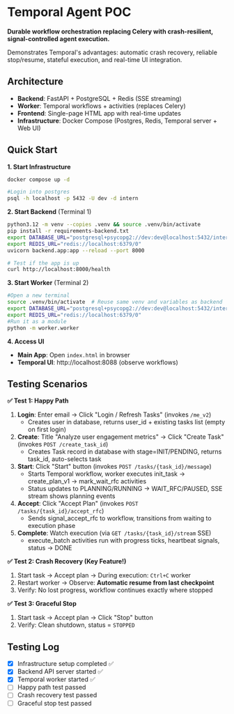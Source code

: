 # Temporal Agent POC

**Durable workflow orchestration replacing Celery with crash-resilient, signal-controlled agent execution.**

Demonstrates Temporal's advantages: automatic crash recovery, reliable stop/resume, stateful execution, and real-time UI integration.

## Architecture
- **Backend**: FastAPI + PostgreSQL + Redis (SSE streaming)
- **Worker**: Temporal workflows + activities (replaces Celery)  
- **Frontend**: Single-page HTML app with real-time updates
- **Infrastructure**: Docker Compose (Postgres, Redis, Temporal server + Web UI)

## Quick Start

**1. Start Infrastructure**
```bash
docker compose up -d

#Login into postgres
psql -h localhost -p 5432 -U dev -d intern
```

**2. Start Backend** (Terminal 1)
```bash
python3.12 -m venv --copies .venv && source .venv/bin/activate
pip install -r requirements-backend.txt
export DATABASE_URL="postgresql+psycopg2://dev:dev@localhost:5432/intern"
export REDIS_URL="redis://localhost:6379/0"
uvicorn backend.app:app --reload --port 8000

# Test if the app is up
curl http://localhost:8000/health
```

**3. Start Worker** (Terminal 2)  
```bash
#Open a new terminal
source .venv/bin/activate  # Reuse same venv and variables as backend
export DATABASE_URL="postgresql+psycopg2://dev:dev@localhost:5432/intern"
export REDIS_URL="redis://localhost:6379/0"
#Run it as a module
python -m worker.worker
```

**4. Access UI**
- **Main App**: Open `index.html` in browser
- **Temporal UI**: http://localhost:8088 (observe workflows)

## Testing Scenarios

**✅ Test 1: Happy Path**
1. **Login**: Enter email → Click "Login / Refresh Tasks" (invokes `/me_v2`)
   - Creates user in database, returns user_id + existing tasks list (empty on first login)
2. **Create**: Title "Analyze user engagement metrics" → Click "Create Task" (invokes `POST /create_task_id`)
   - Creates Task record in database with stage=INIT/PENDING, returns task_id, auto-selects task
3. **Start**: Click "Start" button (invokes `POST /tasks/{task_id}/message`) 
   - Starts Temporal workflow, worker executes init_task → create_plan_v1 → mark_wait_rfc activities
   - Status updates to PLANNING/RUNNING → WAIT_RFC/PAUSED, SSE stream shows planning events
4. **Accept**: Click "Accept Plan" (invokes `POST /tasks/{task_id}/accept_rfc`)
   - Sends signal_accept_rfc to workflow, transitions from waiting to execution phase  
5. **Complete**: Watch execution (via `GET /tasks/{task_id}/stream` SSE)
   - execute_batch activities run with progress ticks, heartbeat signals, status → DONE

**✅ Test 2: Crash Recovery (Key Feature!)**  
1. Start task → Accept plan → During execution: `Ctrl+C` worker
2. Restart worker → Observe: **Automatic resume from last checkpoint**
3. Verify: No lost progress, workflow continues exactly where stopped

**✅ Test 3: Graceful Stop**
1. Start task → Accept plan → Click "Stop" button  
2. Verify: Clean shutdown, status = `STOPPED`

## Testing Log
- [x] Infrastructure setup completed ✅
- [x] Backend API server started ✅  
- [x] Temporal worker started ✅
- [ ] Happy path test passed
- [ ] Crash recovery test passed  
- [ ] Graceful stop test passed
